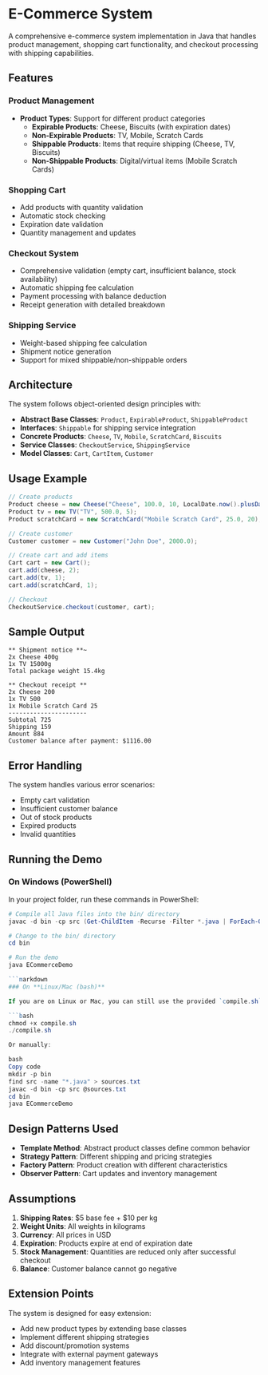# E-Commerce System

A comprehensive e-commerce system implementation in Java that handles product management, shopping cart functionality, and checkout processing with shipping capabilities.

## Features

### Product Management
- **Product Types**: Support for different product categories
  - **Expirable Products**: Cheese, Biscuits (with expiration dates)
  - **Non-Expirable Products**: TV, Mobile, Scratch Cards
  - **Shippable Products**: Items that require shipping (Cheese, TV, Biscuits)
  - **Non-Shippable Products**: Digital/virtual items (Mobile Scratch Cards)

### Shopping Cart
- Add products with quantity validation
- Automatic stock checking
- Expiration date validation
- Quantity management and updates

### Checkout System
- Comprehensive validation (empty cart, insufficient balance, stock availability)
- Automatic shipping fee calculation
- Payment processing with balance deduction
- Receipt generation with detailed breakdown

### Shipping Service
- Weight-based shipping fee calculation
- Shipment notice generation
- Support for mixed shippable/non-shippable orders

## Architecture

The system follows object-oriented design principles with:

- **Abstract Base Classes**: `Product`, `ExpirableProduct`, `ShippableProduct`
- **Interfaces**: `Shippable` for shipping service integration
- **Concrete Products**: `Cheese`, `TV`, `Mobile`, `ScratchCard`, `Biscuits`
- **Service Classes**: `CheckoutService`, `ShippingService`
- **Model Classes**: `Cart`, `CartItem`, `Customer`

## Usage Example

```java
// Create products
Product cheese = new Cheese("Cheese", 100.0, 10, LocalDate.now().plusDays(7));
Product tv = new TV("TV", 500.0, 5);
Product scratchCard = new ScratchCard("Mobile Scratch Card", 25.0, 20);

// Create customer
Customer customer = new Customer("John Doe", 2000.0);

// Create cart and add items
Cart cart = new Cart();
cart.add(cheese, 2);
cart.add(tv, 1);
cart.add(scratchCard, 1);

// Checkout
CheckoutService.checkout(customer, cart);
```

## Sample Output

```
** Shipment notice **~
2x Cheese 400g
1x TV 15000g
Total package weight 15.4kg

** Checkout receipt **
2x Cheese 200
1x TV 500
1x Mobile Scratch Card 25
----------------------
Subtotal 725
Shipping 159
Amount 884
Customer balance after payment: $1116.00
```

## Error Handling

The system handles various error scenarios:
- Empty cart validation
- Insufficient customer balance
- Out of stock products
- Expired products
- Invalid quantities

## Running the Demo

### On **Windows (PowerShell)**

In your project folder, run these commands in PowerShell:

```powershell
# Compile all Java files into the bin/ directory
javac -d bin -cp src (Get-ChildItem -Recurse -Filter *.java | ForEach-Object { $_.FullName })

# Change to the bin/ directory
cd bin

# Run the demo
java ECommerceDemo

```markdown
### On **Linux/Mac (bash)**

If you are on Linux or Mac, you can still use the provided `compile.sh` script:

```bash
chmod +x compile.sh
./compile.sh

Or manually:

bash
Copy code
mkdir -p bin
find src -name "*.java" > sources.txt
javac -d bin -cp src @sources.txt
cd bin
java ECommerceDemo

```
## Design Patterns Used

- **Template Method**: Abstract product classes define common behavior
- **Strategy Pattern**: Different shipping and pricing strategies
- **Factory Pattern**: Product creation with different characteristics
- **Observer Pattern**: Cart updates and inventory management

## Assumptions

1. **Shipping Rates**: $5 base fee + $10 per kg
2. **Weight Units**: All weights in kilograms
3. **Currency**: All prices in USD
4. **Expiration**: Products expire at end of expiration date
5. **Stock Management**: Quantities are reduced only after successful checkout
6. **Balance**: Customer balance cannot go negative

## Extension Points

The system is designed for easy extension:
- Add new product types by extending base classes
- Implement different shipping strategies
- Add discount/promotion systems
- Integrate with external payment gateways
- Add inventory management features
